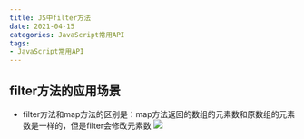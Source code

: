 ```yaml
---
title: JS中filter方法
date: 2021-04-15
categories: JavaScript常用API
tags: 
- JavaScript常用API
---
```

## filter方法的应用场景
* filter方法和map方法的区别是：map方法返回的数组的元素数和原数组的元素数是一样的，但是filter会修改元素数
![](https://img-blog.csdnimg.cn/img_convert/3fe9b13e5797e9d8f070c2a93aae3106.png)
